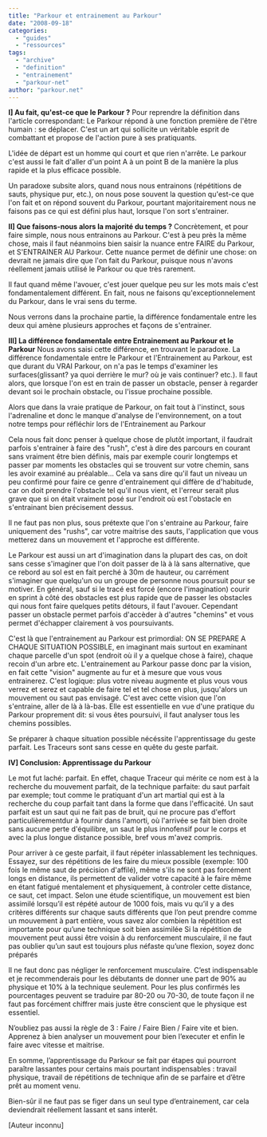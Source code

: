 ```yaml
---
title: "Parkour et entrainement au Parkour"
date: "2008-09-18"
categories: 
  - "guides"
  - "ressources"
tags: 
  - "archive"
  - "definition"
  - "entrainement"
  - "parkour-net"
author: "parkour.net"
---
```


**I\] Au fait, qu'est-ce que le Parkour ?** Pour reprendre la définition dans l'article correspondant: Le Parkour répond à une fonction première de l'être humain : se déplacer. C'est un art qui sollicite un véritable esprit de combattant et propose de l'action pure à ses pratiquants.

L'idée de départ est un homme qui court et que rien n'arrête. Le parkour c'est aussi le fait d'aller d'un point A à un point B de la manière la plus rapide et la plus efficace possible.

Un paradoxe subsite alors, quand nous nous entrainons (répétitions de sauts, physique pur, etc.), on nous pose souvent la question qu'est-ce que l'on fait et on répond souvent du Parkour, pourtant majoritairement nous ne faisons pas ce qui est défini plus haut, lorsque l'on sort s'entrainer.

**II\] Que faisons-nous alors la majorité du temps ?** Concrètement, et pour faire simple, nous nous entrainons au Parkour. C'est à peu près la même chose, mais il faut néanmoins bien saisir la nuance entre FAIRE du Parkour, et S'ENTRAINER AU Parkour. Cette nuance permet de définir une chose: on devrait ne jamais dire que l'on fait du Parkour, puisque nous n'avons réellement jamais utilisé le Parkour ou que très rarement.

Il faut quand même l'avouer, c'est jouer quelque peu sur les mots mais c'est fondamentalement différent. En fait, nous ne faisons qu'exceptionnelement du Parkour, dans le vrai sens du terme.

Nous verrons dans la prochaine partie, la différence fondamentale entre les deux qui amène plusieurs approches et façons de s'entrainer.

**III\] La différence fondamentale entre Entrainement au Parkour et le Parkour** Nous avons saisi cette différence, en trouvant le paradoxe. La différence fondamentale entre le Parkour et l'Entrainement au Parkour, est que durant du VRAI Parkour, on n'a pas le temps d'examiner les surfaces(glissant? ya quoi derrière le mur? où je vais continuer? etc.). Il faut alors, que lorsque l'on est en train de passer un obstacle, penser à regarder devant soi le prochain obstacle, ou l'issue prochaine possible.

Alors que dans la vraie pratique de Parkour, on fait tout à l'instinct, sous l'adrenaline et donc le manque d'analyse de l'environnement, on a tout notre temps pour réfléchir lors de l'Entrainement au Parkour

Cela nous fait donc penser à quelque chose de plutôt important, il faudrait parfois s'entrainer à faire des "rush", c'est à dire des parcours en courant sans vraiment être bien définis, mais par exemple courir longtemps et passer par moments les obstacles qui se trouvent sur votre chemin, sans les avoir examiné au préalable... Cela va sans dire qu'il faut un niveau un peu confirmé pour faire ce genre d'entrainement qui diffère de d'habitude, car on doit prendre l'obstacle tel qu'il nous vient, et l'erreur serait plus grave que si on était vraiment posé sur l'endroit où est l'obstacle en s'entrainant bien précisement dessus.

Il ne faut pas non plus, sous prétexte que l'on s'entraine au Parkour, faire uniquement des "rushs", car votre maitrise des sauts, l'application que vous metterez dans un mouvement et l'approche est différente.

Le Parkour est aussi un art d'imagination dans la plupart des cas, on doit sans cesse s'imaginer que l'on doit passer de là à là sans alternative, que ce rebord au sol est en fait perché à 30m de hauteur, ou carrément s'imaginer que quelqu'un ou un groupe de personne nous poursuit pour se motiver. En général, sauf si le tracé est forcé (encore l'imagination) courir en sprint à côté des obstacles est plus rapide que de passer les obstacles qui nous font faire quelques petits détours, il faut l'avouer. Cependant passer un obstacle permet parfois d'accèder à d'autres "chemins" et vous permet d'échapper clairement à vos poursuivants.

C'est là que l'entrainement au Parkour est primordial: ON SE PREPARE A CHAQUE SITUATION POSSIBLE, en imaginant mais surtout en examinant chaque parcelle d'un spot (endroit où il y a quelque chose à faire), chaque recoin d'un arbre etc. L'entrainement au Parkour passe donc par la vision, en fait cette "vision" augmente au fur et à mesure que vous vous entrainerez. C'est logique: plus votre niveau augmente et plus vous vous verrez et serez et capable de faire tel et tel chose en plus, jusqu'alors un mouvement ou saut pas envisagé. C'est avec cette vision que l'on s'entraine, aller de là à là-bas. Elle est essentielle en vue d'une pratique du Parkour proprement dit: si vous êtes poursuivi, il faut analyser tous les chemins possibles.

Se préparer à chaque situation possible nécéssite l'apprentissage du geste parfait. Les Traceurs sont sans cesse en quête du geste parfait.

**IV\] Conclusion: Apprentissage du Parkour**

Le mot fut laché: parfait. En effet, chaque Traceur qui mérite ce nom est à la recherche du mouvement parfait, de la technique parfaite: du saut parfait par exemple; tout comme le pratiquant d'un art martial qui est à la recherche du coup parfait tant dans la forme que dans l'efficacité. Un saut parfait est un saut qui ne fait pas de bruit, qui ne procure pas d'effort particulièrementdur à fournir dans l'amorti, où l'arrivée se fait bien droite sans aucune perte d'équilibre, un saut le plus innofensif pour le corps et avec la plus longue distance possible, bref vous m'avez compris.

Pour arriver à ce geste parfait, il faut répéter inlassablement les techniques. Essayez, sur des répétitions de les faire du mieux possible (exemple: 100 fois le même saut de précision d'affilé), même s'ils ne sont pas forcément longs en distance, ils permettent de valider votre capacité à le faire même en étant fatigué mentalement et physiquement, à controler cette distance, ce saut, cet impact. Selon une étude scientifique, un mouvement est bien assimilé lorsqu’il est répété autour de 1000 fois, mais vu qu’il y a des critères différents sur chaque sauts différents que l’on peut prendre comme un mouvement à part entière, vous savez alor combien la répétition est importante pour qu’une technique soit bien assimilée Si la répétition de mouvement peut aussi être voisin à du renforcement musculaire, il ne faut pas oublier qu’un saut est toujours plus néfaste qu’une flexion, soyez donc préparés

Il ne faut donc pas négliger le renforcement musculaire. C’est indispensable et je recommenderais pour les débutants de donner une part de 90% au physique et 10% à la technique seulement. Pour les plus confirmés les pourcentages peuvent se traduire par 80-20 ou 70-30, de toute façon il ne faut pas forcément chiffrer mais juste être conscient que le physique est essentiel.

N’oubliez pas aussi la règle de 3 : Faire / Faire Bien / Faire vite et bien. Apprenez à bien analyser un mouvement pour bien l’executer et enfin le faire avec vitesse et maitrise.

En somme, l’apprentissage du Parkour se fait par étapes qui pourront paraître lassantes pour certains mais pourtant indispensables : travail physique, travail de répétitions de technique afin de se parfaire et d’être prêt au moment venu.

Bien-sûr il ne faut pas se figer dans un seul type d’entrainement, car cela deviendrait réellement lassant et sans interêt.

\[Auteur inconnu\]
